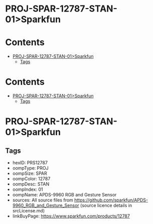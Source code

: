 
PROJ-SPAR-12787-STAN-01>Sparkfun
================================

Contents
========

* [PROJ-SPAR-12787-STAN-01>Sparkfun](#proj-spar-12787-stan-01sparkfun)
	* [Tags](#tags)

Contents
========

* [PROJ-SPAR-12787-STAN-01>Sparkfun](#proj-spar-12787-stan-01sparkfun)
	* [Tags](#tags)

# PROJ-SPAR-12787-STAN-01>Sparkfun

## Tags

- hexID: PRS12787
- oompType: PROJ
- oompSize: SPAR
- oompColor: 12787
- oompDesc: STAN
- oompIndex: 01
- oompName: APDS-9960 RGB and Gesture Sensor
- sources: All source files from https://github.com/sparkfun/APDS-9960_RGB_and_Gesture_Sensor (source licence details in srcLicense.md)
- linkBuyPage: https://www.sparkfun.com/products/12787
